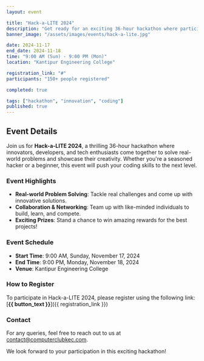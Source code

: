 ```yaml
---
layout: event

title: "Hack-a-LITE 2024"
description: "Get ready for an exciting 36-hour hackathon where participants will tackle real-world problems, innovate solutions, and compete for prizes. The event fosters collaboration, creativity, and intense problem-solving, making it a must-attend event for anyone passionate about coding and tech innovation."
banner_image: "/assets/images/events/hack-a-lite.jpg"

date: 2024-11-17
end_date: 2024-11-18
time: "9:00 AM (Sun) - 9:00 PM (Mon)"
location: "Kantipur Engineering College"

registration_link: "#"
participants: "150+ people registered"

completed: true

tags: ["hackathon", "innovation", "coding"]
published: true
---
```

<!-- Content -->
## Event Details

Join us for **Hack-a-LITE 2024**, a thrilling 36-hour hackathon where innovators, developers, and tech enthusiasts come together to solve real-world problems and showcase their creativity. Whether you're a seasoned hacker or a beginner, this event will push your coding skills to the next level.

### Event Highlights
- **Real-world Problem Solving**: Tackle real challenges and come up with innovative solutions.
- **Collaboration & Networking**: Team up with like-minded individuals to build, learn, and compete.
- **Exciting Prizes**: Stand a chance to win amazing rewards for the best projects!

### Event Schedule
- **Start Time**: 9:00 AM, Sunday, November 17, 2024
- **End Time**: 9:00 PM, Monday, November 18, 2024
- **Venue**: Kantipur Engineering College

### How to Register
To participate in Hack-a-LITE 2024, please register using the following link:  
[**{{ button_text }}**]({{ registration_link }})

### Contact
For any queries, feel free to reach out to us at [contact@computerclubkec.com](mailto:contact@computerclubkec.com).

We look forward to your participation in this exciting hackathon!

